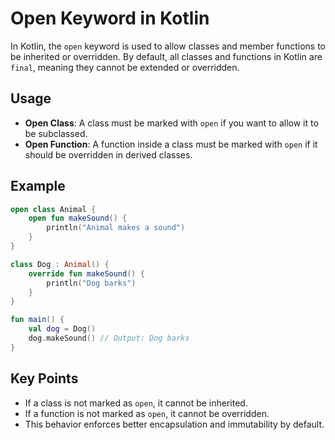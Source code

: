 # Open Keyword in Kotlin

In Kotlin, the `open` keyword is used to allow classes and member functions to be inherited or overridden. By default, all classes and functions in Kotlin are `final`, meaning they cannot be extended or overridden.

## Usage

- **Open Class**: A class must be marked with `open` if you want to allow it to be subclassed.
- **Open Function**: A function inside a class must be marked with `open` if it should be overridden in derived classes.

## Example

```kotlin
open class Animal {
    open fun makeSound() {
        println("Animal makes a sound")
    }
}

class Dog : Animal() {
    override fun makeSound() {
        println("Dog barks")
    }
}

fun main() {
    val dog = Dog()
    dog.makeSound() // Output: Dog barks
}
```

## Key Points
- If a class is not marked as `open`, it cannot be inherited.
- If a function is not marked as `open`, it cannot be overridden.
- This behavior enforces better encapsulation and immutability by default.
